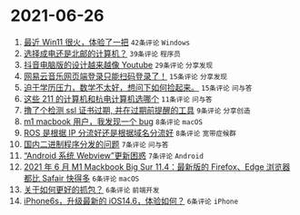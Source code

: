 # 2021-06-26

1. [最近 Win11 很火，体验了一把](https://www.v2ex.com/t/785901) `42条评论` `Windows`
1. [选择成电还是北邮的计算机？](https://www.v2ex.com/t/785907) `39条评论` `程序员`
1. [抖音电脑版的设计越来越像 Youtube](https://www.v2ex.com/t/785875) `29条评论` `分享发现`
1. [网易云音乐网页端登录只能扫码登录了！](https://www.v2ex.com/t/785880) `15条评论` `分享发现`
1. [迫于学历压力，数学不太好，想问下如何捡起来。](https://www.v2ex.com/t/785874) `15条评论` `问与答`
1. [这些 211 的计算机和杭电计算机选哪个](https://www.v2ex.com/t/785919) `11条评论` `问与答`
1. [撸了个检测 ssl 证书过期, 并在过期前提醒的工具](https://www.v2ex.com/t/785904) `9条评论` `分享创造`
1. [m1 macbook 用户，我发现一个 bug](https://www.v2ex.com/t/785888) `8条评论` `macOS`
1. [ROS 是根据 IP 分流好还是根据域名分流好](https://www.v2ex.com/t/785878) `8条评论` `宽带症候群`
1. [国内二进制程序分发的问题](https://www.v2ex.com/t/785887) `7条评论` `问与答`
1. [“Android 系统 Webview”更新困惑](https://www.v2ex.com/t/785879) `7条评论` `Android`
1. [2021 年 6 月 M1 Mackbook Big Sur 11.4：最新版的 Firefox、Edge 浏览器都比 Safair 快得多](https://www.v2ex.com/t/785915) `6条评论` `macOS`
1. [关于如何更好的抓包？](https://www.v2ex.com/t/785899) `6条评论` `前端开发`
1. [iPhone6s，升级最新的 iOS14.6，体验如何？](https://www.v2ex.com/t/785898) `6条评论` `iPhone`
